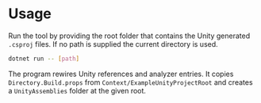 # Usage

Run the tool by providing the root folder that contains the Unity generated `.csproj` files.
If no path is supplied the current directory is used.

```bash
dotnet run -- [path]
```

The program rewires Unity references and analyzer entries. It copies `Directory.Build.props` from
`Context/ExampleUnityProjectRoot` and creates a `UnityAssemblies` folder at the given root.
